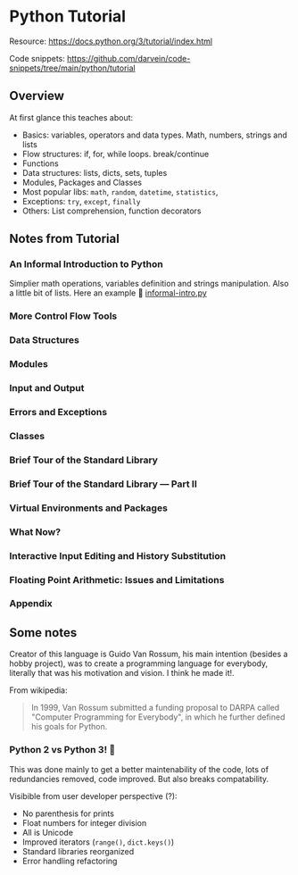 # Python Tutorial
Resource: https://docs.python.org/3/tutorial/index.html

Code snippets: https://github.com/darvein/code-snippets/tree/main/python/tutorial

## Overview
At first glance this teaches about:
- Basics: variables, operators and data types. Math, numbers, strings and lists
- Flow structures: if, for, while loops. break/continue
- Functions
- Data structures: lists, dicts, sets, tuples
- Modules, Packages and Classes
- Most popular libs: `math`, `random`, `datetime`, `statistics`, 
- Exceptions: `try`, `except`, `finally`
- Others: List comprehension, function decorators 

## Notes from Tutorial
### An Informal Introduction to Python
Simplier math operations, variables definition and strings manipulation. Also a little bit of lists. Here an example :link: [informal-intro.py](informal-intro.py)
### More Control Flow Tools
### Data Structures
### Modules
### Input and Output
### Errors and Exceptions
### Classes
### Brief Tour of the Standard Library
### Brief Tour of the Standard Library — Part II
### Virtual Environments and Packages
### What Now?
### Interactive Input Editing and History Substitution
### Floating Point Arithmetic: Issues and Limitations
### Appendix

## Some notes
Creator of this language is Guido Van Rossum, his main intention (besides a hobby project), was to create a programming language for everybody, literally that was his motivation and vision. I think he made it!.

From wikipedia:
> In 1999, Van Rossum submitted a funding proposal to DARPA called "Computer Programming for Everybody", in which he further defined his goals for Python.

### Python 2 vs Python 3! :boxing_glove:
This was done mainly to get a better maintenability of the code, lots of redundancies removed, code improved. But also breaks compatability.

Visibible from user developer perspective (?):
- No parenthesis for prints
- Float numbers for integer division
- All is Unicode
- Improved iterators (`range()`, `dict.keys()`)
- Standard libraries reorganized
- Error handling refactoring
